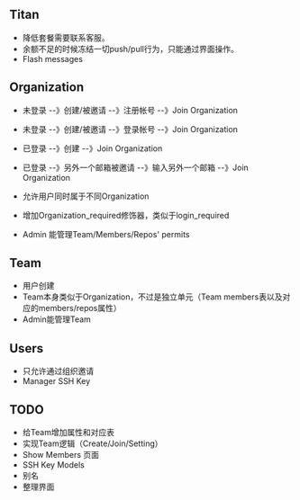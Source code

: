 ## Titan

* 降低套餐需要联系客服。
* 余额不足的时候冻结一切push/pull行为，只能通过界面操作。
* Flash messages

## Organization

* 未登录 --》创建/被邀请 --》注册帐号 --》Join Organization
* 未登录 --》创建/被邀请 --》登录帐号 --》Join Organization
* 已登录 --》创建 --》Join Organization
* 已登录 --》另外一个邮箱被邀请 --》输入另外一个邮箱 --》Join Organization

* 允许用户同时属于不同Organization
* 增加Organization_required修饰器，类似于login_required
* Admin 能管理Team/Members/Repos' permits

## Team

* 用户创建
* Team本身类似于Organization，不过是独立单元（Team members表以及对应的members/repos属性）
* Admin能管理Team

## Users

* 只允许通过组织邀请
* Manager SSH Key

## TODO

* 给Team增加属性和对应表
* 实现Team逻辑（Create/Join/Setting）
* Show Members 页面
* SSH Key Models
* 别名
* 整理界面

